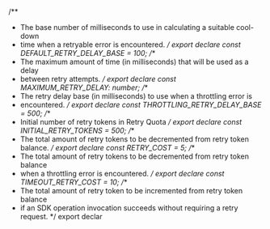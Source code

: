 /**
 * The base number of milliseconds to use in calculating a suitable cool-down
 * time when a retryable error is encountered.
 */
export declare const DEFAULT_RETRY_DELAY_BASE = 100;
/**
 * The maximum amount of time (in milliseconds) that will be used as a delay
 * between retry attempts.
 */
export declare const MAXIMUM_RETRY_DELAY: number;
/**
 * The retry delay base (in milliseconds) to use when a throttling error is
 * encountered.
 */
export declare const THROTTLING_RETRY_DELAY_BASE = 500;
/**
 * Initial number of retry tokens in Retry Quota
 */
export declare const INITIAL_RETRY_TOKENS = 500;
/**
 * The total amount of retry tokens to be decremented from retry token balance.
 */
export declare const RETRY_COST = 5;
/**
 * The total amount of retry tokens to be decremented from retry token balance
 * when a throttling error is encountered.
 */
export declare const TIMEOUT_RETRY_COST = 10;
/**
 * The total amount of retry token to be incremented from retry token balance
 * if an SDK operation invocation succeeds without requiring a retry request.
 */
export declar